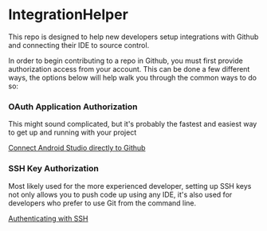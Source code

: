 # IntegrationHelper
This repo is designed to help new developers setup integrations with Github and connecting their IDE to source control.

In order to begin contributing to a repo in Github, you must first provide authorization access from your account. This can be done a few different ways, the options below will help walk you through the common ways to do so:


### OAuth Application Authorization
This might sound complicated, but it's probably the fastest and easiest way to get up and running with your project

[Connect Android Studio directly to Github](docs/connect_as_github.md)

### SSH Key Authorization
Most likely used for the more experienced developer, setting up SSH keys not only allows you to push code up using any IDE, it's also used for developers who prefer to use Git from the command line.

[Authenticating with SSH](docs/ssh_authentication.md)

